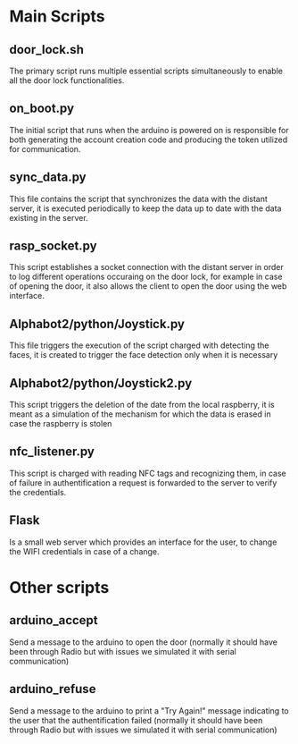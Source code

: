 # Main Scripts 
## door_lock.sh
The primary script runs multiple essential scripts simultaneously to enable all the door lock functionalities.
##  on_boot.py
The initial script that runs when the arduino is powered on is responsible for both generating the account creation code and producing the token utilized for communication.
## sync_data.py
This file contains the script that synchronizes the data with the distant server, it is executed periodically to keep the data up to date with the data existing in the server.

## rasp_socket.py
This script establishes a socket connection with the distant server in order to log different operations occuraing on the door lock, for example in case of opening the door, it also allows the client to open the door using the web interface.

## Alphabot2/python/Joystick.py
This file triggers the execution of the script charged with detecting the faces, it is created to trigger the face detection only when it is necessary

## Alphabot2/python/Joystick2.py
This script triggers the deletion of the date from the local raspberry, it is meant as a simulation of the mechanism for which the data is erased in case the raspberry is stolen

## nfc_listener.py
This script is charged with reading NFC tags and recognizing them, in case of failure in authentification a request is forwarded to the server to verify the credentials.

## Flask 
Is a small web server which provides an interface for the user, to change the WIFI credentials in case of a change.

# Other scripts
## arduino_accept
Send a message to the arduino to open the door (normally it should have been through Radio but with issues we simulated it with serial communication)
## arduino_refuse
Send a message to the arduino to print a "Try Again!" message indicating to the user that the authentification failed (normally it should have been through Radio but with issues we simulated it with serial communication)

